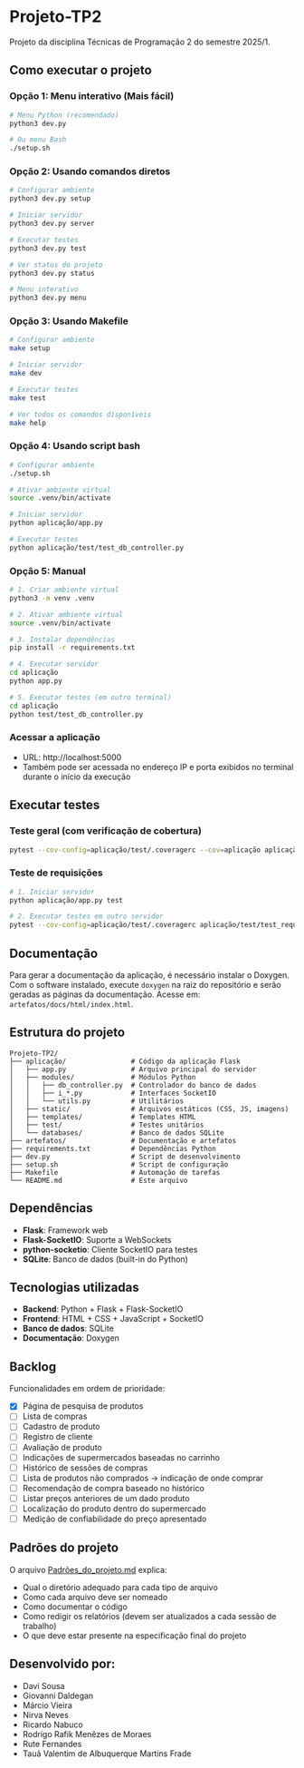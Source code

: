 # Projeto-TP2
Projeto da disciplina Técnicas de Programação 2 do semestre 2025/1.

## Como executar o projeto

### Opção 1: Menu interativo (Mais fácil)
```bash
# Menu Python (recomendado)
python3 dev.py

# Ou menu Bash
./setup.sh
```

### Opção 2: Usando comandos diretos
```bash
# Configurar ambiente
python3 dev.py setup

# Iniciar servidor
python3 dev.py server

# Executar testes
python3 dev.py test

# Ver status do projeto
python3 dev.py status

# Menu interativo
python3 dev.py menu
```

### Opção 3: Usando Makefile
```bash
# Configurar ambiente
make setup

# Iniciar servidor
make dev

# Executar testes
make test

# Ver todos os comandos disponíveis
make help
```

### Opção 4: Usando script bash
```bash
# Configurar ambiente
./setup.sh

# Ativar ambiente virtual
source .venv/bin/activate

# Iniciar servidor
python aplicação/app.py

# Executar testes
python aplicação/test/test_db_controller.py
```

### Opção 5: Manual
```bash
# 1. Criar ambiente virtual
python3 -m venv .venv

# 2. Ativar ambiente virtual
source .venv/bin/activate

# 3. Instalar dependências
pip install -r requirements.txt

# 4. Executar servidor
cd aplicação
python app.py

# 5. Executar testes (em outro terminal)
cd aplicação
python test/test_db_controller.py
```

### Acessar a aplicação
- URL: http://localhost:5000
- Também pode ser acessada no endereço IP e porta exibidos no terminal durante
o início da execução

## Executar testes

### Teste geral (com verificação de cobertura)
```bash
pytest --cov-config=aplicação/test/.coveragerc --cov=aplicação aplicação/test/test_db.py
```

### Teste de requisições
```bash
# 1. Iniciar servidor
python aplicação/app.py test

# 2. Executar testes em outro servidor
pytest --cov-config=aplicação/test/.coveragerc aplicação/test/test_requests.py
```

## Documentação
Para gerar a documentação da aplicação, é necessário instalar o Doxygen.
Com o software instalado, execute `doxygen` na raiz do repositório e serão
geradas as páginas da documentação. Acesse em:
`artefatos/docs/html/index.html`.

## Estrutura do projeto
```
Projeto-TP2/
├── aplicação/                # Código da aplicação Flask
│   ├── app.py                # Arquivo principal do servidor
│   ├── modules/              # Módulos Python
│   │   ├── db_controller.py  # Controlador do banco de dados
│   │   ├── i_*.py            # Interfaces SocketIO
│   │   └── utils.py          # Utilitários
│   ├── static/               # Arquivos estáticos (CSS, JS, imagens)
│   ├── templates/            # Templates HTML
│   ├── test/                 # Testes unitários
│   └── databases/            # Banco de dados SQLite
├── artefatos/                # Documentação e artefatos
├── requirements.txt          # Dependências Python
├── dev.py                    # Script de desenvolvimento
├── setup.sh                  # Script de configuração
├── Makefile                  # Automação de tarefas
└── README.md                 # Este arquivo
```

## Dependências
- **Flask**: Framework web
- **Flask-SocketIO**: Suporte a WebSockets
- **python-socketio**: Cliente SocketIO para testes
- **SQLite**: Banco de dados (built-in do Python)

## Tecnologias utilizadas
- **Backend**: Python + Flask + Flask-SocketIO
- **Frontend**: HTML + CSS + JavaScript + SocketIO
- **Banco de dados**: SQLite
- **Documentação**: Doxygen

## Backlog
Funcionalidades em ordem de prioridade:

- [x] Página de pesquisa de produtos
- [ ] Lista de compras
- [ ] Cadastro de produto
- [ ] Registro de cliente
- [ ] Avaliação de produto
- [ ] Indicações de supermercados baseadas no carrinho
- [ ] Histórico de sessões de compras
- [ ] Lista de produtos não comprados -> indicação de onde comprar
- [ ] Recomendação de compra baseado no histórico
- [ ] Listar preços anteriores de um dado produto
- [ ] Localização do produto dentro do supermercado
- [ ] Medição de confiabilidade do preço apresentado

## Padrões do projeto
O arquivo [Padrões_do_projeto.md](artefatos/Padrões_do_projeto.md) explica:
- Qual o diretório adequado para cada tipo de arquivo
- Como cada arquivo deve ser nomeado
- Como documentar o código
- Como redigir os relatórios (devem ser atualizados a cada sessão de trabalho)
- O que deve estar presente na especificação final do projeto

## Desenvolvido por:
- Davi Sousa
- Giovanni Daldegan
- Márcio Vieira
- Nirva Neves
- Ricardo Nabuco
- Rodrigo Rafik Menêzes de Moraes
- Rute Fernandes
- Tauã Valentim de Albuquerque Martins Frade
